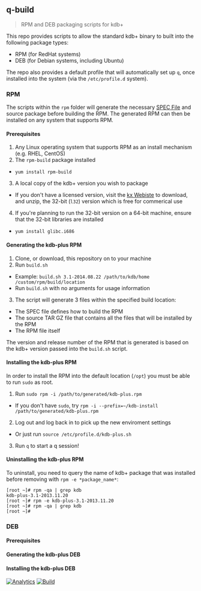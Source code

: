 ## q-build

> RPM and DEB packaging scripts for kdb+

This repo provides scripts to allow the standard kdb+ binary to built into the following package types:

* RPM (for RedHat systems)
* DEB (for Debian systems, including Ubuntu)

The repo also provides a default profile that will automatically set up `q`, once installed into the system (via the `/etc/profile.d` system).  

### RPM

The scripts within the `rpm` folder will generate the necessary [SPEC File](http://www.rpm.org/max-rpm/ch-rpm-inside.html) and source package before building the RPM. The generated RPM can then be installed on any system that supports RPM.

#### Prerequisites

1. Any Linux operating system that supports RPM as an install mechanism (e.g. RHEL, CentOS)
2. The `rpm-build` package installed
  * `yum install rpm-build`
3. A local copy of the kdb+ version you wish to package
  * If you don't have a licensed version, visit the [kx Webiste](http://kx.com/software-download.php) to download, and unzip, the 32-bit (`l32`) version which is free for commerical use
4. If you're planning to run the 32-bit version on a 64-bit machine, ensure that the 32-bit libraries are installed
  * `yum install glibc.i686`

#### Generating the kdb-plus RPM

1. Clone, or download, this repository on to your machine
2. Run `build.sh`
  * Example: `build.sh 3.1-2014.08.22 /path/to/kdb/home /custom/rpm/build/location`
  * Run `build.sh` with no arguments for usage information
3. The script will generate 3 files within the specified build location:
  * The SPEC file defines how to build the RPM
  * The source TAR GZ file that contains all the files that will be installed by the RPM
  * The RPM file itself 

The version and release number of the RPM that is generated is based on the kdb+ version passed into the `build.sh` script. 

#### Installing the kdb-plus RPM

In order to install the RPM into the default location (`/opt`) you must be able to run `sudo` as root. 

1. Run `sudo rpm -i /path/to/generated/kdb-plus.rpm`
  * If you don't have `sudo`, try `rpm -i --prefix=~/kdb-install /path/to/generated/kdb-plus.rpm`
2. Log out and log back in to pick up the new enviroment settings
  * Or just run `source /etc/profile.d/kdb-plus.sh`
3. Run `q` to start a q session!

#### Uninstalling the kdb-plus RPM

To uninstall, you need to query the name of kdb+ package that was installed before removing with `rpm -e *package_name*`:

```
[root ~]# rpm -qa | grep kdb
kdb-plus-3.1-2013.11.20
[root ~]# rpm -e kdb-plus-3.1-2013.11.20
[root ~]# rpm -qa | grep kdb
[root ~]#
```

### DEB

#### Prerequisites

#### Generating the kdb-plus DEB

#### Installing the kdb-plus DEB


[![Analytics](https://ga-beacon.appspot.com/UA-54104883-2/q-build/README)](https://github.com/jasraj/q-build)
[![Build](https://circleci.com/gh/jasraj/q-build.png?style=shield)](https://circleci.com/gh/jasraj/q-build)
